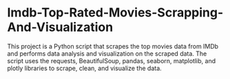 # Imdb-Top-Rated-Movies-Scrapping-And-Visualization
This project is a Python script that scrapes the top movies data from IMDb and performs data analysis and visualization on the scraped data. The script uses the requests, BeautifulSoup, pandas, seaborn, matplotlib, and plotly libraries to scrape, clean, and visualize the data.
